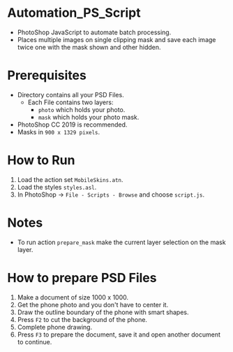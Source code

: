 # Automation_PS_Script
* PhotoShop JavaScript to automate batch processing.
* Places multiple images on single clipping mask and save each image twice one with the mask shown and other hidden.

# Prerequisites
* Directory contains all your PSD Files.
    * Each File contains two layers:
        * `photo` which holds your photo.
        * `mask` which holds your photo mask.
* PhotoShop CC 2019 is recommended.
* Masks in `900 x 1329 pixels`.

# How to Run
1. Load the action set `MobileSkins.atn`.
2. Load the styles `styles.asl`.
3. In PhotoShop -> `File - Scripts - Browse` and choose `script.js`.

# Notes
* To run action `prepare_mask` make the current layer selection on the mask layer. 

# How to prepare PSD Files
1. Make a document of size 1000 x 1000.
2. Get the phone photo and you don't have to center it.
3. Draw the outline boundary of the phone with smart shapes.
4. Press `F2` to cut the background of the phone.
5. Complete phone drawing.
6. Press `F3` to prepare the document, save it and open another document to continue.
